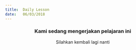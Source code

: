 ```yaml
---
title:  Daily Lesson
date:   06/03/2018
---
```


### <center>Kami sedang mengerjakan pelajaran ini</center>
<center>Silahkan kembali lagi nanti</center>